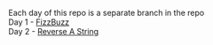 Each day of this repo is a separate branch in the repo \
Day 1 - [FizzBuzz](https://github.com/lwfletch/100_days_of_python/tree/day1_fizzbuzz) \
Day 2 - [Reverse A String](https://github.com/lwfletch/100_days_of_python/tree/day2_reverse_a_string)
